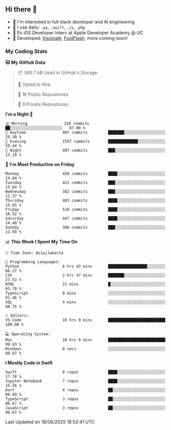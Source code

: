 ## Hi there 👋

- 🤖 I'm interested in full stack developer and AI engineering
- 🌱 I use daily: `.py`, `.swift`, `.js`, `.php`
- 🍎 Ex iOS Developer Intern at Apple Developer Academy @ UC
- 🔨 Developed: [Visionalé](https://apps.apple.com/id/app/visional%C3%A9/id6737191146), [FootFlash](https://apps.apple.com/id/app/footflash/id6550905078), more coming soon!

### My Coding Stats

<!--START_SECTION:waka-->
**🐱 My GitHub Data** 

> 📦 569.7 kB Used in GitHub's Storage 
 > 
> 💼 Opted to Hire
 > 
> 📜 18 Public Repositories 
 > 
> 🔑 9 Private Repositories 
 > 
**I'm a Night 🦉** 

```text
🌞 Morning                216 commits         ██░░░░░░░░░░░░░░░░░░░░░░░   07.00 % 
🌆 Daytime                907 commits         ███████░░░░░░░░░░░░░░░░░░   29.38 % 
🌃 Evening                1557 commits        █████████████░░░░░░░░░░░░   50.44 % 
🌙 Night                  407 commits         ███░░░░░░░░░░░░░░░░░░░░░░   13.18 % 
```
📅 **I'm Most Productive on Friday** 

```text
Monday                   458 commits         ████░░░░░░░░░░░░░░░░░░░░░   14.84 % 
Tuesday                  421 commits         ███░░░░░░░░░░░░░░░░░░░░░░   13.64 % 
Wednesday                382 commits         ███░░░░░░░░░░░░░░░░░░░░░░   12.37 % 
Thursday                 483 commits         ████░░░░░░░░░░░░░░░░░░░░░   15.65 % 
Friday                   510 commits         ████░░░░░░░░░░░░░░░░░░░░░   16.52 % 
Saturday                 447 commits         ████░░░░░░░░░░░░░░░░░░░░░   14.48 % 
Sunday                   386 commits         ███░░░░░░░░░░░░░░░░░░░░░░   12.50 % 
```


📊 **This Week I Spent My Time On** 

```text
🕑︎ Time Zone: Asia/Jakarta

💬 Programming Languages: 
Python                   6 hrs 43 mins       █████████████████░░░░░░░░   66.27 % 
CSV                      2 hrs 47 mins       ███████░░░░░░░░░░░░░░░░░░   27.53 % 
HTML                     22 mins             █░░░░░░░░░░░░░░░░░░░░░░░░   03.70 % 
TypeScript               8 mins              ░░░░░░░░░░░░░░░░░░░░░░░░░   01.46 % 
SQL                      4 mins              ░░░░░░░░░░░░░░░░░░░░░░░░░   00.75 % 

🔥 Editors: 
VS Code                  10 hrs 9 mins       █████████████████████████   100.00 % 

💻 Operating System: 
Mac                      10 hrs 9 mins       █████████████████████████   99.93 % 
Windows                  0 secs              ░░░░░░░░░░░░░░░░░░░░░░░░░   00.07 % 
```

**I Mostly Code in Swift** 

```text
Swift                    8 repos             ████░░░░░░░░░░░░░░░░░░░░░   17.78 % 
Jupyter Notebook         7 repos             ████░░░░░░░░░░░░░░░░░░░░░   15.56 % 
Dart                     4 repos             ██░░░░░░░░░░░░░░░░░░░░░░░   08.89 % 
TypeScript               3 repos             ██░░░░░░░░░░░░░░░░░░░░░░░   06.67 % 
JavaScript               3 repos             ██░░░░░░░░░░░░░░░░░░░░░░░   06.67 % 
```




 Last Updated on 18/06/2025 18:52:41 UTC
<!--END_SECTION:waka-->

<!--
**nico-samuelson/nico-samuelson** is a ✨ _special_ ✨ repository because its `README.md` (this file) appears on your GitHub profile.

Here are some ideas to get you started:

- 🔭 I’m currently working on ...
- 🌱 I’m currently learning ...
- 👯 I’m looking to collaborate on ...
- 🤔 I’m looking for help with ...
- 💬 Ask me about ...
- 📫 How to reach me: ...
- 😄 Pronouns: ...
- ⚡ Fun fact: ...
-->
